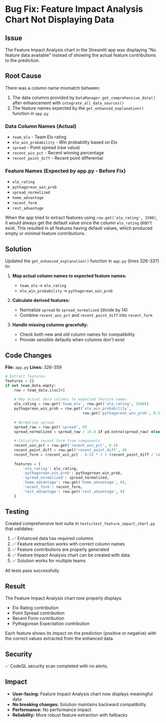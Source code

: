 # Bug Fix: Feature Impact Analysis Chart Not Displaying Data

## Issue
The Feature Impact Analysis chart in the Streamlit app was displaying "No feature data available" instead of showing the actual feature contributions to the prediction.

## Root Cause
There was a column name mismatch between:
1. The data columns provided by `DataManager.get_comprehensive_data()` after enhancement with `integrate_all_data_sources()`
2. The feature names expected by the `get_enhanced_explanation()` function in `app.py`

### Data Column Names (Actual)
- `team_elo` - Team Elo rating
- `elo_win_probability` - Win probability based on Elo
- `spread` - Point spread (raw value)
- `recent_win_pct` - Recent winning percentage
- `recent_point_diff` - Recent point differential

### Feature Names (Expected by app.py - Before Fix)
- `elo_rating` 
- `pythagorean_win_prob`
- `spread_normalized`
- `home_advantage`
- `recent_form`
- `rest_advantage`

When the app tried to extract features using `row.get('elo_rating', 1500)`, it would always get the default value since the column `elo_rating` didn't exist. This resulted in all features having default values, which produced empty or minimal feature contributions.

## Solution
Updated the `get_enhanced_explanation()` function in `app.py` (lines 326-337) to:

1. **Map actual column names to expected feature names:**
   - `team_elo` → `elo_rating`
   - `elo_win_probability` → `pythagorean_win_prob`
   
2. **Calculate derived features:**
   - Normalize `spread` to `spread_normalized` (divide by 14)
   - Combine `recent_win_pct` and `recent_point_diff` into `recent_form`

3. **Handle missing columns gracefully:**
   - Check both new and old column names for compatibility
   - Provide sensible defaults when columns don't exist

## Code Changes
**File:** `app.py`
**Lines:** 326-359

```python
# Extract features
features = {}
if not team_data.empty:
    row = team_data.iloc[0]
    
    # Map actual data columns to expected feature names
    elo_rating = row.get('team_elo', row.get('elo_rating', 1500))
    pythagorean_win_prob = row.get('elo_win_probability', 
                                   row.get('pythagorean_win_prob', 0.5))
    
    # Normalize spread
    spread_raw = row.get('spread', 0)
    spread_normalized = spread_raw / 14.0 if pd.notna(spread_raw) else 0
    
    # Calculate recent form from components
    recent_win_pct = row.get('recent_win_pct', 0.5)
    recent_point_diff = row.get('recent_point_diff', 0)
    recent_form = (recent_win_pct - 0.5) * 2 + (recent_point_diff / 14.0)
    
    features = {
        'elo_rating': elo_rating,
        'pythagorean_win_prob': pythagorean_win_prob,
        'spread_normalized': spread_normalized,
        'home_advantage': row.get('home_advantage', 0),
        'recent_form': recent_form,
        'rest_advantage': row.get('rest_advantage', 0)
    }
```

## Testing
Created comprehensive test suite in `tests/test_feature_impact_chart.py` that validates:

1. ✅ Enhanced data has required columns
2. ✅ Feature extraction works with correct column names
3. ✅ Feature contributions are properly generated
4. ✅ Feature Impact Analysis chart can be created with data
5. ✅ Solution works for multiple teams

All tests pass successfully.

## Result
The Feature Impact Analysis chart now properly displays:
- Elo Rating contribution
- Point Spread contribution
- Recent Form contribution
- Pythagorean Expectation contribution

Each feature shows its impact on the prediction (positive or negative) with the correct values extracted from the enhanced data.

## Security
✅ CodeQL security scan completed with no alerts.

## Impact
- **User-facing:** Feature Impact Analysis chart now displays meaningful data
- **No breaking changes:** Solution maintains backward compatibility
- **Performance:** No performance impact
- **Reliability:** More robust feature extraction with fallbacks
